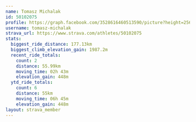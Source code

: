 ```yaml
---
name: Tomasz Michalak
id: 50102075
profile: https://graph.facebook.com/3528616460513590/picture?height=256&width=256
username: tomasz-michalak
strava_url: https://www.strava.com/athletes/50102075
stats:
  biggest_ride_distance: 177.13km
  biggest_climb_elevation_gain: 1987.2m
  recent_ride_totals:
    count: 2
    distance: 55.99km
    moving_time: 02h 43m
    elevation_gain: 448m
  ytd_ride_totals:
    count: 6
    distance: 55km
    moving_time: 06h 45m
    elevation_gain: 448m
layout: strava_member
--- 
```

